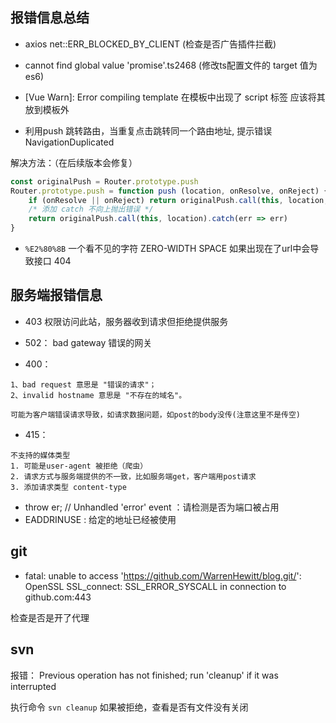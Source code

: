 ## 报错信息总结

- axios net::ERR_BLOCKED_BY_CLIENT  (检查是否广告插件拦截)

- cannot find global value 'promise'.ts2468 (修改ts配置文件的 target 值为 es6)

- [Vue Warn]: Error compiling template  在模板中出现了 script 标签 应该将其放到模板外 

- 利用push 跳转路由，当重复点击跳转同一个路由地址, 提示错误 NavigationDuplicated 

解决方法：（在后续版本会修复）
```js
const originalPush = Router.prototype.push
Router.prototype.push = function push (location, onResolve, onReject) {
    if (onResolve || onReject) return originalPush.call(this, location, onResolve, onReject)
    /* 添加 catch 不向上抛出错误 */
    return originalPush.call(this, location).catch(err => err)
}
```

- `%E2%80%8B` 一个看不见的字符 ZERO-WIDTH SPACE 如果出现在了url中会导致接口 404


## 服务端报错信息
- 403 权限访问此站，服务器收到请求但拒绝提供服务
- 502： bad gateway 错误的网关

- 400：
```
1、bad request 意思是 "错误的请求"；
2、invalid hostname 意思是 "不存在的域名"。

可能为客户端错误请求导致，如请求数据问题，如post的body没传(注意这里不是传空)
```

- 415：
```
不支持的媒体类型
1. 可能是user-agent 被拒绝（爬虫）
2. 请求方式与服务端提供的不一致，比如服务端get，客户端用post请求
3. 添加请求类型 content-type
```

- throw er; // Unhandled 'error' event ：请检测是否为端口被占用
- EADDRINUSE : 给定的地址已经被使用


## git

- fatal: unable to access 'https://github.com/WarrenHewitt/blog.git/': OpenSSL SSL_connect: SSL_ERROR_SYSCALL in connection to github.com:443

检查是否是开了代理

## svn

报错： Previous operation has not finished; run 'cleanup' if it was interrupted

执行命令 `svn cleanup` 如果被拒绝，查看是否有文件没有关闭
